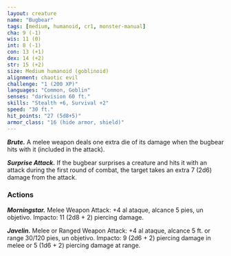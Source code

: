 ```yaml
---
layout: creature
name: "Bugbear"
tags: [medium, humanoid, cr1, monster-manual]
cha: 9 (-1)
wis: 11 (0)
int: 8 (-1)
con: 13 (+1)
dex: 14 (+2)
str: 15 (+2)
size: Medium humanoid (goblinoid)
alignment: chaotic evil
challenge: "1 (200 XP)"
languages: "Common, Goblin"
senses: "darkvision 60 ft."
skills: "Stealth +6, Survival +2"
speed: "30 ft."
hit_points: "27 (5d8+5)"
armor_class: "16 (hide armor, shield)"
---
```


***Brute.*** A melee weapon deals one extra die of its damage when the bugbear hits with it (included in the attack).

***Surprise Attack.*** If the bugbear surprises a creature and hits it with an attack during the first round of combat, the target takes an extra 7 (2d6) damage from the attack.

### Actions

***Morningstar.*** Melee Weapon Attack: +4 al ataque, alcance 5 pies, un objetivo. Impacto: 11 (2d8 + 2) piercing damage.

***Javelin.*** Melee or Ranged Weapon Attack: +4 al ataque, alcance 5 ft. or range 30/120 pies, un objetivo. Impacto: 9 (2d6 + 2) piercing damage in melee or 5 (1d6 + 2) piercing damage at range.